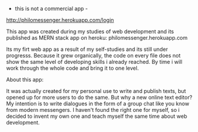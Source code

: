 - this is not a commercial app -

http://philomessenger.herokuapp.com/login

This app was created during my studies of web development and its published as MERN stack app on heroku: philomessenger.herokuapp.com

Its my firt web app as a result of my self-studies and its still under progresss. Because it grew organically, the code on every file does not show the same level of developing skills i already reached. By time i will work through the whole code and bring it to one level.

About this app:

It was actually created for my personal use to write and publish texts, but opened up for more users to do the same. But why a new online text editor? My intention is to write dialogues in the form of a group chat like you know from modern messengers. I haven't found the right one for myself, so i decided to invent my own one and teach myself the same time about web development.

